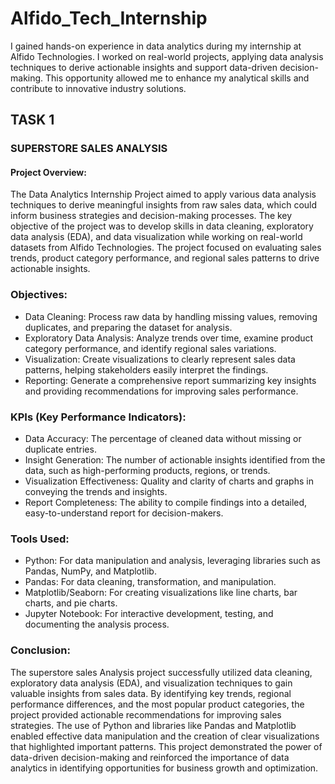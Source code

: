 # Alfido_Tech_Internship
I gained hands-on experience in data analytics during my internship at Alfido Technologies. I worked on real-world projects, applying data analysis techniques to derive actionable insights and support data-driven decision-making. This opportunity allowed me to enhance my analytical skills and contribute to innovative industry solutions.
## TASK 1
### SUPERSTORE  SALES ANALYSIS 
#### Project Overview:

The Data Analytics Internship Project  aimed to apply various data analysis techniques to derive meaningful insights from raw sales data, which could inform business strategies and decision-making processes. The key objective of the project was to develop skills in data cleaning, exploratory data analysis (EDA), and data visualization while working on real-world datasets from Alfido Technologies. The project focused on evaluating sales trends, product category performance, and regional sales patterns to drive actionable insights.
### Objectives:
- Data Cleaning: Process raw data by handling missing values, removing duplicates, and preparing the dataset for analysis.
- Exploratory Data Analysis: Analyze trends over time, examine product category performance, and identify regional sales variations.
- Visualization: Create visualizations to clearly represent sales data patterns, helping stakeholders easily interpret the findings.
- Reporting: Generate a comprehensive report summarizing key insights and providing recommendations for improving sales performance.
### KPIs (Key Performance Indicators):
- Data Accuracy: The percentage of cleaned data without missing or duplicate entries.
- Insight Generation: The number of actionable insights identified from the data, such as high-performing products, regions, or trends.
- Visualization Effectiveness: Quality and clarity of charts and graphs in conveying the trends and insights.
- Report Completeness: The ability to compile findings into a detailed, easy-to-understand report for decision-makers.
### Tools Used:
- Python: For data manipulation and analysis, leveraging libraries such as Pandas, NumPy, and Matplotlib.
- Pandas: For data cleaning, transformation, and manipulation.
- Matplotlib/Seaborn: For creating visualizations like line charts, bar charts, and pie charts.
- Jupyter Notebook: For interactive development, testing, and documenting the analysis process.
### Conclusion:
The superstore sales Analysis project successfully utilized data cleaning, exploratory data analysis (EDA), and visualization techniques to gain valuable insights from sales data. By identifying key trends, regional performance differences, and the most popular product categories, the project provided actionable recommendations for improving sales strategies. The use of Python and libraries like Pandas and Matplotlib enabled effective data manipulation and the creation of clear visualizations that highlighted important patterns. This project demonstrated the power of data-driven decision-making and reinforced the importance of data analytics in identifying opportunities for business growth and optimization.
